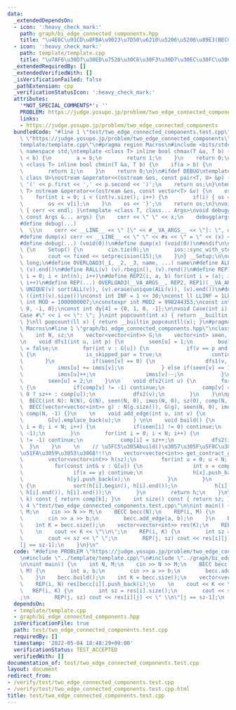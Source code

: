 ```yaml
---
data:
  _extendedDependsOn:
  - icon: ':heavy_check_mark:'
    path: graph/bi_edge_connected_components.hpp
    title: "\u4E8C\u91CD\u8FBA\u9023\u7D50\u6210\u5206\u5206\u89E3(BECC)"
  - icon: ':heavy_check_mark:'
    path: template/template.cpp
    title: "\u7AF6\u30D7\u30ED\u7528\u30C6\u30F3\u30D7\u30EC\u30FC\u30C8"
  _extendedRequiredBy: []
  _extendedVerifiedWith: []
  _isVerificationFailed: false
  _pathExtension: cpp
  _verificationStatusIcon: ':heavy_check_mark:'
  attributes:
    '*NOT_SPECIAL_COMMENTS*': ''
    PROBLEM: https://judge.yosupo.jp/problem/two_edge_connected_components
    links:
    - https://judge.yosupo.jp/problem/two_edge_connected_components
  bundledCode: "#line 1 \"test/two_edge_connected_components.test.cpp\"\n#define PROBLEM\
    \ \"https://judge.yosupo.jp/problem/two_edge_connected_components\"\n#line 1 \"\
    template/template.cpp\"\n#pragma region Macros\n#include <bits/stdc++.h>\nusing\
    \ namespace std;\ntemplate <class T> inline bool chmax(T &a, T b) {\n    if(a\
    \ < b) {\n        a = b;\n        return 1;\n    }\n    return 0;\n}\ntemplate\
    \ <class T> inline bool chmin(T &a, T b) {\n    if(a > b) {\n        a = b;\n\
    \        return 1;\n    }\n    return 0;\n}\n#ifdef DEBUG\ntemplate <class T,\
    \ class U>\nostream &operator<<(ostream &os, const pair<T, U> &p) {\n    os <<\
    \ '(' << p.first << ',' << p.second << ')';\n    return os;\n}\ntemplate <class\
    \ T> ostream &operator<<(ostream &os, const vector<T> &v) {\n    os << '{';\n\
    \    for(int i = 0; i < (int)v.size(); i++) {\n        if(i) { os << ','; }\n\
    \        os << v[i];\n    }\n    os << '}';\n    return os;\n}\nvoid debugg()\
    \ { cerr << endl; }\ntemplate <class T, class... Args>\nvoid debugg(const T &x,\
    \ const Args &... args) {\n    cerr << \" \" << x;\n    debugg(args...);\n}\n\
    #define debug(...)                                                           \
    \  \\\n    cerr << __LINE__ << \" [\" << #__VA_ARGS__ << \"]: \", debugg(__VA_ARGS__)\n\
    #define dump(x) cerr << __LINE__ << \" \" << #x << \" = \" << (x) << endl\n#else\n\
    #define debug(...) (void(0))\n#define dump(x) (void(0))\n#endif\n\nstruct Setup\
    \ {\n    Setup() {\n        cin.tie(0);\n        ios::sync_with_stdio(false);\n\
    \        cout << fixed << setprecision(15);\n    }\n} __Setup;\n\nusing ll = long\
    \ long;\n#define OVERLOAD3(_1, _2, _3, name, ...) name\n#define ALL(v) (v).begin(),\
    \ (v).end()\n#define RALL(v) (v).rbegin(), (v).rend()\n#define REP1(i, n) for(int\
    \ i = 0; i < int(n); i++)\n#define REP2(i, a, b) for(int i = (a); i < int(b);\
    \ i++)\n#define REP(...) OVERLOAD3(__VA_ARGS__, REP2, REP1)(__VA_ARGS__)\n#define\
    \ UNIQUE(v) sort(ALL(v)), (v).erase(unique(ALL(v)), (v).end())\n#define SZ(v)\
    \ ((int)(v).size())\nconst int INF = 1 << 30;\nconst ll LLINF = 1LL << 60;\nconstexpr\
    \ int MOD = 1000000007;\nconstexpr int MOD2 = 998244353;\nconst int dx[4] = {1,\
    \ 0, -1, 0};\nconst int dy[4] = {0, 1, 0, -1};\n\nvoid Case(int i) { cout << \"\
    Case #\" << i << \": \"; }\nint popcount(int x) { return __builtin_popcount(x);\
    \ }\nll popcount(ll x) { return __builtin_popcountll(x); }\n#pragma endregion\
    \ Macros\n#line 1 \"graph/bi_edge_connected_components.hpp\"\nclass BECC {\nprivate:\n\
    \    int N, sz;\n    vector<vector<int>> G;\n    vector<int> seen, imos, comp;\n\
    \n    void dfs1(int u, int p) {\n        seen[u] = 1;\n        bool is_skipped_par\
    \ = false;\n        for(int v : G[u]) {\n            if(v == p and !is_skipped_par)\
    \ {\n                is_skipped_par = true;\n                continue;\n     \
    \       }\n            if(seen[v] == 0) {\n                dfs1(v, u);\n     \
    \           imos[u] += imos[v];\n            } else if(seen[v] == 1) {\n     \
    \           imos[u]++;\n                imos[v]--;\n            }\n        }\n\
    \        seen[u] = 2;\n    }\n\n    void dfs2(int u) {\n        for(int v : G[u])\
    \ {\n            if(comp[v] != -1) continue;\n            comp[v] = (imos[v] ==\
    \ 0 ? sz++ : comp[u]);\n            dfs2(v);\n        }\n    }\n\npublic:\n  \
    \  BECC(int N): N(N), G(N), seen(N, 0), imos(N, 0), sz(0), comp(N, -1) {}\n  \
    \  BECC(vector<vector<int>> g) : N(g.size()), G(g), seen(N, 0), imos(N, 0), sz(0),\
    \ comp(N, -1) {}\n    \n    void add_edge(int u, int v) {\n        G[u].emplace_back(v);\n\
    \        G[v].emplace_back(u);\n    } \n\n    void build() {\n        for(int\
    \ i = 0; i < N; i++) {\n            if(seen[i] != 0) continue;\n            dfs1(i,\
    \ -1);\n        }\n        for(int i = 0; i < N; i++) {\n            if(comp[i]\
    \ != -1) continue;\n            comp[i] = sz++;\n            dfs2(i);\n      \
    \  }\n    }\n    \n    // \u5FC5\u305Abuild()\u3057\u305F\u5F8C\u306B\u547C\u3073\
    \u51FA\u3059\u3053\u3068!!!\n    vector<vector<int>> get_contract_graph() {\n\
    \        vector<vector<int>> h(sz);\n        for(int u = 0; u < N; u++) {\n  \
    \          for(const int& v : G[u]) {\n                int x = comp[u], y = comp[v];\n\
    \                if(x == y) continue;\n                h[x].push_back(y);\n  \
    \              h[y].push_back(x);\n            }\n        }\n        REP(i, sz)\
    \ {\n            sort(h[i].begin(), h[i].end());\n            h[i].erase(unique(h[i].begin(),\
    \ h[i].end()), h[i].end());\n        }\n        return h;\n    }\n\n    int operator[](int\
    \ k) const { return comp[k]; }\n    int size() const { return sz; }\n};\n#line\
    \ 4 \"test/two_edge_connected_components.test.cpp\"\n\nint main() {\n    int N,\
    \ M;\n    cin >> N >> M;\n    BECC becc(N);\n    REP(i, M) {\n        int a, b;\n\
    \        cin >> a >> b;\n        becc.add_edge(a, b);\n    }\n    becc.build();\n\
    \    int K = becc.size();\n    vector<vector<int>> res(K);\n    REP(i, N) res[becc[i]].push_back(i);\n\
    \    \n    cout << K << \"\\n\";\n    REP(i, K) {\n        int sz = res[i].size();\n\
    \        cout << sz << \" \";\n        REP(j, sz) cout << res[i][j] << \" \\n\"\
    [j == sz-1];\n    }\n}\n"
  code: "#define PROBLEM \"https://judge.yosupo.jp/problem/two_edge_connected_components\"\
    \n#include \"../template/template.cpp\"\n#include \"../graph/bi_edge_connected_components.hpp\"\
    \n\nint main() {\n    int N, M;\n    cin >> N >> M;\n    BECC becc(N);\n    REP(i,\
    \ M) {\n        int a, b;\n        cin >> a >> b;\n        becc.add_edge(a, b);\n\
    \    }\n    becc.build();\n    int K = becc.size();\n    vector<vector<int>> res(K);\n\
    \    REP(i, N) res[becc[i]].push_back(i);\n    \n    cout << K << \"\\n\";\n \
    \   REP(i, K) {\n        int sz = res[i].size();\n        cout << sz << \" \"\
    ;\n        REP(j, sz) cout << res[i][j] << \" \\n\"[j == sz-1];\n    }\n}\n"
  dependsOn:
  - template/template.cpp
  - graph/bi_edge_connected_components.hpp
  isVerificationFile: true
  path: test/two_edge_connected_components.test.cpp
  requiredBy: []
  timestamp: '2022-05-04 18:48:29+09:00'
  verificationStatus: TEST_ACCEPTED
  verifiedWith: []
documentation_of: test/two_edge_connected_components.test.cpp
layout: document
redirect_from:
- /verify/test/two_edge_connected_components.test.cpp
- /verify/test/two_edge_connected_components.test.cpp.html
title: test/two_edge_connected_components.test.cpp
---
```

